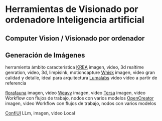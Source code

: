 # Herramientas de Visionado por ordenadore Inteligencia artificial



## Computer Vision / Visionado por ordenador


## Generación de Imágenes

herramienta                                            ámbito                  característica
[KREA](https://krea.ai)                                  imagen, video, 3d        realtime genration, video, 3d, limpisink, motioncapture
[Whisk](https://labs.google/fx/es-419/tools/whisk)        imagen, video           gran calidad y detalle, ideal para arquitectura
[Lumalabs](https://lumalabs.ai/)                          video                   video a partir de referencia

[florafauna](https://www.florafauna.ai/)                  imagen, video
[Weavy](https://weavy.ai/)                                imagen, video
[Tersa](https://http://tersa.ai/)                         imagen, video           Workflow con flujos de trabajo, nodos con varios modelos
[OpenCreator](https://opencreator.io/)                    imagen, video           Workflow con flujos de trabajo, nodos con varios modelos

[ConfiUI](https://www.comfy.org/)                          LLm, imagen, video    Local
